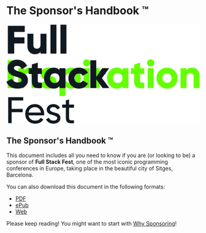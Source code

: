 # The Sponsor's Handbook ™

![](../.gitbook/assets/logo.png)

## The Sponsor's Handbook ™

This document includes all you need to know if you are \(or looking to be\) a sponsor of **Full Stack Fest**, one of the most iconic programming conferences in Europe, taking place in the beautiful city of Sitges, Barcelona.

You can also download this document in the following formats:

* [PDF](https://www.gitbook.com/download/pdf/book/codegram/full-stack-fest-sponsor-handbook)
* [ePub](https://www.gitbook.com/download/epub/book/codegram/full-stack-fest-sponsor-handbook)
* [Web](https://www.gitbook.com/read/book/codegram/full-stack-fest-sponsor-handbook)

Please keep reading! You might want to start with [Why Sponsoring](../becoming-a-sponsor/why-sponsor.md)!

